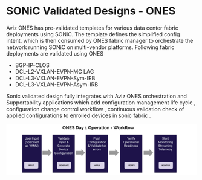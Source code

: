 # SONiC Validated Designs - ONES

Aviz ONES has pre-validated templates for various data center fabric deployments using SONiC. The template defines the simplified config intent, which is then consumed by ONES fabric manager to orchestrate the network running SONiC on multi-vendor platforms. Following fabric deployments are validated using ONES

- BGP-IP-CLOS
- DCL-L2-VXLAN-EVPN-MC LAG
- DCL-L3-VXLAN-EVPN-Sym-IRB
- DCL-L3-VXLAN-EVPN-Asym-IRB


Sonic validated design fully integrates with Aviz ONES orchestration and Supportability applications which add configuration management life cycle , configuration change control workflow , continuous validation check of applied configurations to enrolled devices in sonic fabric . 

![Sonic Day1 Operations - ONES](img/day1_ones.png)